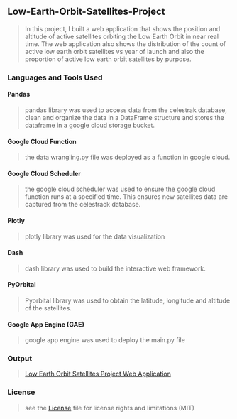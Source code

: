 ## Low-Earth-Orbit-Satellites-Project

> In this project, I built a web application that shows the position and altitude of active satellites orbiting the Low Earth Orbit in near real time. The web application also shows the distribution of the count of active low earth orbit satellites vs year of launch and also the proportion of active low earth orbit satellites by purpose.

### Languages and Tools Used

#### Pandas

> pandas library was used to access data from the celestrak database, clean and organize the data in a DataFrame structure and stores the dataframe in a google cloud storage bucket.

#### Google Cloud Function

> the data wrangling.py file was deployed as a function in google cloud. 

#### Google Cloud Scheduler

> the google cloud scheduler was used to ensure the google cloud function runs at a specified time. This ensures new satellites data are captured from the celestrack database.

#### Plotly

> plotly library was used for the data visualization

#### Dash

> dash library was used to build the interactive web framework.

#### PyOrbital

> Pyorbital library was used to obtain the latitude, longitude and altitude of the satellites.

#### Google App Engine (GAE)

> google app engine was used to deploy the main.py file


### Output

>[Low Earth Orbit Satellites Project Web Application](https://leo-satellite-overview-project.nw.r.appspot.com/)

### License

> see the [License](https://github.com/0ladayo/Low-Earth-Orbit-Satellites-Project/blob/master/LICENSE.txt) file for license rights and limitations (MIT)
